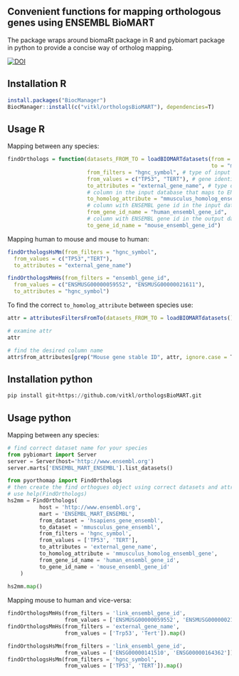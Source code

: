 ## Convenient functions for mapping orthologous genes using ENSEMBL BioMART

The package wraps around biomaRt package in R and pybiomart package in python to provide a concise way of ortholog mapping.

[![DOI](https://zenodo.org/badge/240325005.svg)](https://zenodo.org/badge/latestdoi/240325005)

## Installation R

```r
install.packages("BiocManager")
BiocManager::install(c("vitkl/orthologsBioMART"), dependencies=T)
```

## Usage R

Mapping between any species:   
```r
findOrthologs = function(datasets_FROM_TO = loadBIOMARTdatasets(from = "hsapiens_gene_ensembl",
                                                                to = "mmusculus_gene_ensembl"),
                         from_filters = "hgnc_symbol", # type of input identifier
                         from_values = c("TP53", "TERT"), # gene identifiers to map
                         to_attributes = "external_gene_name", # type of output identifier
                         # column in the input database that maps to ENSEMBL id of the output database:
                         to_homolog_attribute = "mmusculus_homolog_ensembl_gene",  
                         # column with ENSEMBL gene id in the input database:  
                         from_gene_id_name = "human_ensembl_gene_id", 
                         # column with ENSEMBL gene id in the output database:  
                         to_gene_id_name = "mouse_ensembl_gene_id")
```

Mapping human to mouse and mouse to human:   
```r
findOrthologsHsMm(from_filters = "hgnc_symbol",
  from_values = c("TP53","TERT"), 
  to_attributes = "external_gene_name")

findOrthologsMmHs(from_filters = "ensembl_gene_id",
  from_values = c("ENSMUSG00000059552", "ENSMUSG00000021611"),
  to_attributes = "hgnc_symbol")
```

To find the correct `to_homolog_attribute` between species use:   
```r
attr = attributesFiltersFromTo(datasets_FROM_TO = loadBIOMARTdatasets())

# examine attr
attr

# find the desired column name
attr$from_attributes[grep("Mouse gene stable ID", attr, ignore.case = T),]
```

## Installation python

```python
pip install git+https://github.com/vitkl/orthologsBioMART.git
```

## Usage python

Mapping between any species: 

```python
# find correct dataset name for your species
from pybiomart import Server
server = Server(host='http://www.ensembl.org')
server.marts['ENSEMBL_MART_ENSEMBL'].list_datasets()

from pyorthomap import FindOrthologs 
# then create the find orthogues object using correct datasets and attributes
# use help(FindOrthologs)
hs2mm = FindOrthologs(
          host = 'http://www.ensembl.org',
          mart = 'ENSEMBL_MART_ENSEMBL',
          from_dataset = 'hsapiens_gene_ensembl',
          to_dataset = 'mmusculus_gene_ensembl',
          from_filters = 'hgnc_symbol',
          from_values = ['TP53', 'TERT'],
          to_attributes = 'external_gene_name',
          to_homolog_attribute = 'mmusculus_homolog_ensembl_gene',
          from_gene_id_name = 'human_ensembl_gene_id',
          to_gene_id_name = 'mouse_ensembl_gene_id'
    )
    
hs2mm.map()
```

Mapping mouse to human and vice-versa:

```python
findOrthologsMmHs(from_filters = 'link_ensembl_gene_id',
                  from_values = ['ENSMUSG00000059552', 'ENSMUSG00000021611']).map()
findOrthologsMmHs(from_filters = 'external_gene_name',
                  from_values = ['Trp53', 'Tert']).map()

findOrthologsHsMm(from_filters = 'link_ensembl_gene_id',
                  from_values = ['ENSG00000141510', 'ENSG00000164362']).map()
findOrthologsHsMm(from_filters = 'hgnc_symbol',
                  from_values = ['TP53', 'TERT']).map()
```

